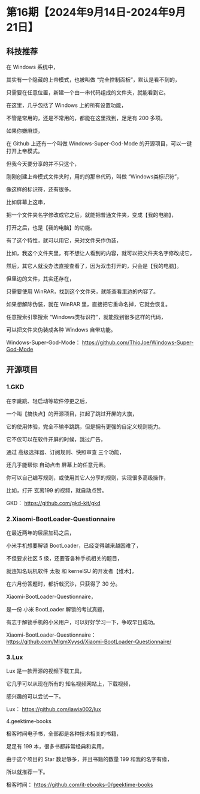 # 第16期【2024年9月14日-2024年9月21日】

## 科技推荐

在 Windows 系统中，

其实有一个隐藏的上帝模式，也被叫做 “完全控制面板”，默认是看不到的，

只需要在任意位置，新建一个由一串代码组成的文件夹，就能看到它。

在这里，几乎包括了 Windows 上的所有设置功能，

不管是常用的，还是不常用的，都能在这里找到，足足有 200 多项。

如果你嫌麻烦，

在 Github 上还有一个叫做 Windows-Super-God-Mode 的开源项目，可以一键打开上帝模式。

但我今天要分享的并不只这个，

刚刚创建上帝模式文件夹时，用的的那串代码，叫做 “Windows类标识符”，

像这样的标识符，还有很多。

比如屏幕上这串，

把一个文件夹名字修改成它之后，就能把普通文件夹，变成【我的电脑】，

打开之后，也是【我的电脑】的功能。

有了这个特性，就可以用它，来对文件夹作伪装，

比如，我这个文件夹里，有不想让人看到的内容，就可以把文件夹名字修改成它，

然后，其它人就没办法直接查看了，因为双击打开的，只会是【我的电脑】。

但里边的文件，其实还存在，

只需要使用 WinRAR，找到这个文件夹，就能查看里边的内容了。

如果想解除伪装，就在 WinRAR 里，直接把它重命名掉，它就会恢复。

任意搜索引擎搜索 “Windows类标识符”，就能找到很多这样的代码，

可以把文件夹伪装成各种 Windows 自带功能。

Windows-Super-God-Mode：
https://github.com/ThioJoe/Windows-Super-God-Mode

## 开源项目

### 1.GKD

在李跳跳、轻启动等软件停更之后，

一个叫【搞快点】的开源项目，扛起了跳过开屏的大旗，

它的使用体验，完全不输李跳跳，但是拥有更强的自定义规则能力。

它不仅可以在软件开屏的时候，跳过广告，

通过 高级选择器、订阅规则、快照审查 三个功能，

还几乎能帮你 自动点击 屏幕上的任意元素。

你可以自己编写规则，或使用其它人分享的规则，实现很多高级操作，

比如，打开 玄离199 的视频，就自动点赞。

GKD：
https://github.com/gkd-kit/gkd

### 2.Xiaomi-BootLoader-Questionnaire

在最近两年的层层加码之后，

小米手机想要解锁 BootLoader，已经变得越来越困难了，

不但要求社区 5 级，还要答各种手机相关的题目，

就连知名玩机软件 太极 和 kernelSU 的开发者【维术】，

在六月份答题时，都折戟沉沙，只获得了 30 分。

Xiaomi-BootLoader-Questionnaire，

是一份 小米 BootLoader 解锁的考试真题，

有志于解锁手机的小米用户，可以好好学习一下，争取早日成功。

Xiaomi-BootLoader-Questionnaire：
https://github.com/MlgmXyysd/Xiaomi-BootLoader-Questionnaire/

### 3.Lux 

Lux 是一款开源的视频下载工具，

它几乎可以从现在所有的 知名视频网站上，下载视频，

感兴趣的可以尝试一下。

Lux：
https://github.com/iawia002/lux

4.geektime-books

极客时间电子书，全部都是各种技术相关的书籍，

足足有 199 本，很多书都非常经典和实用，

由于这个项目的 Star 数足够多，并且书籍的数量 199 和我的名字有缘，

所以就推荐一下。

极客时间：
https://github.com/it-ebooks-0/geektime-books
